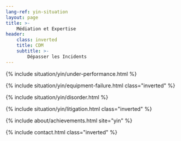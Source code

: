 ```yaml
---
lang-ref: yin-situation
layout: page
title: >-
    Médiation et Expertise
header:
    class: inverted
    title: CDM
    subtitle: >-
        Dépasser les Incidents
---
```


{% include situation/yin/under-performance.html %}

{% include situation/yin/equipment-failure.html class="inverted" %}

{% include situation/yin/disorder.html %}

{% include situation/yin/litigation.html class="inverted" %}

{% include about/achievements.html site="yin" %}

{% include contact.html class="inverted" %}
